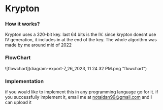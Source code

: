 # Krypton

### How it works?

Krypton uses a 320-bit key. last 64 bits is the IV.
since krypton doesnt use IV generation, it includes in at the end of the key. 
The whole algorithm was made by me around mid of 2022

### FlowChart

![flowchart](diagram-export-7_26_2023, 11 24 32 PM.png "flowchart")

### Implementation
if you would like to implement this in any programming language go for it. if you successfully implement it, email me at notaidan99@gmail.com and I can upload it
